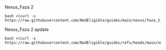 Nexus_Faza 2
```
bash <(curl -s https://raw.githubusercontent.com/NodEligible/guides/main/nexus/faza_2_install.sh)
```
Nexus_Faza 2 apdate
```
bash <(curl -s https://raw.githubusercontent.com/NodEligible/guides/refs/heads/main/nexus/faza_2_install2.sh)
```
